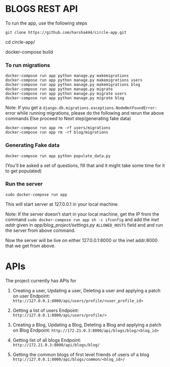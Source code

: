 # BLOGS REST API
To run the app, use the following steps

`git clone https://github.com/harsha444/circle-app.git`


cd circle-app/

docker-compose build

### To run migrations
```
docker-compose run app python manage.py makemigrations
docker-compose run app python manage.py makemigrations users
docker-compose run app python manage.py makemigrations blog
docker-compose run app python manage.py migrate
docker-compose run app python manage.py migrate users
docker-compose run app python manage.py migrate blog
```

Note: If you get a `django.db.migrations.exceptions.NodeNotFoundError:` error while running migrations, please do the following and rerun the above commands Else proceed to Next step(generating fake data)
```
docker-compose run app rm -rf users/migrations
docker-compose run app rm -rf blog/migrations
```

### Generating Fake data
```
docker-compose run app python populate_data.py
```
(You'll be asked a set of questions, fill that and it might take some time for it to get populated)

### Run the server
```
sudo docker-compose run app
```
This will start server at 127.0.0.1 in your local machine.

Note: If the server doesn't start in your local machine, get the IP from the command
`sudo docker-compose run app sh -c ifconfig`
and add the *inet addr* given in *app/blog_project/settings.py* `ALLOWED_HOSTS` field and and run the server from above command.

Now the server will be live on either 127.0.0.1:8000 or the inet addr:8000 that we get from above.

# APIs
The project currently has APIs for
1) Creating a user, Updating a user, Deleting a user and applying a patch on user
Endpoint: `http://127.0.0.1:8000/api/users/profile/<user_profile_id>`
2) Getting a list of users
Endpoint: `http://127.0.0.1:8000/api/users/profile/>`

3) Creating a Blog, Updating a Blog, Deleting a Blog and applying a patch on Blog
Endpoint: `http://172.21.0.3:8000/api/blogs/blog/<blog_id>`
4) Getting list of all blogs
Endpoint: `http://172.21.0.3:8000/api/blogs/blog/`

5) Getting the common blogs of first level friends of users of a blog
`http://127.0.0.1:8000/api/blogs/common/<blog_id>/`